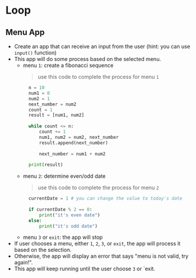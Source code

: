 # Loop

## Menu App
- Create an app that can receive an input from the user (hint: you can use `input()` function)
- This app will do some process based on the selected menu.
    - menu `1`: create a fibonacci sequence
      > use this code to complete the process for menu `1`
      ```py
        n = 10
        num1 = 0
        num2 = 1
        next_number = num2  
        count = 1
        result = [num1, num2]
        
        while count <= n:
            count += 1
            num1, num2 = num2, next_number
            result.append(next_number)
        
            next_number = num1 + num2
        
        print(result)
      ```
    - menu `2`: determine even/odd date
      > use this code to complete the process for menu `2`
      ```py
        currentDate = 1 # you can change the value to today's date
        
        if currentDate % 2 == 0:
            print("it's even date")
        else:
            print("it's odd date")
      ```
    - menu `3` or `exit`: the app will stop
- If user chooses a menu, either `1`, `2`, `3`, or `exit`, the app will process it based on the selection.
- Otherwise, the app will display an error that says "menu is not valid, try again!".
- This app will keep running until the user choose `3` or `exit.
